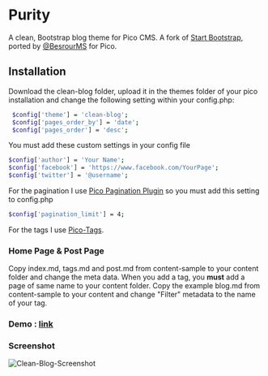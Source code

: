 # Purity
A clean, Bootstrap blog theme for Pico CMS. A fork of [Start Bootstrap](http://startbootstrap.com/template-overviews/clean-blog/), ported by [@BesrourMS](https://github.com/BesrourMS) for Pico.

## Installation
Download the clean-blog folder, upload it in the themes folder of your pico installation and change the following setting within your config.php:
```sh
 $config['theme'] = 'clean-blog'; 
 $config['pages_order_by'] = 'date';
 $config['pages_order'] = 'desc';
```

You must add these custom settings in your config file 
```sh
$config['author'] = 'Your Name';
$config['facebook'] = 'https://www.facebook.com/YourPage';
$config['twitter'] = '@username';
```
For the pagination I use [Pico Pagination Plugin](https://github.com/rewdy/Pico-Pagination) so you must add this setting to config.php
```sh
$config['pagination_limit'] = 4;
```

For the tags I use [Pico-Tags](https://github.com/PontusHorn/Pico-Tags).

### Home Page & Post Page
Copy index.md, tags.md and post.md from content-sample to your content folder and change the meta data.
When you add a tag, you **must** add a page of same name to your content folder. Copy the example blog.md from content-sample to your content and change "Filter" metadata to the name of your tag.

### Demo : [link](http://blackrockdigital.github.io/startbootstrap-clean-blog/)

### Screenshot
![Clean-Blog-Screenshot](http://img15.hostingpics.net/pics/590149Sanstitre1.png)
